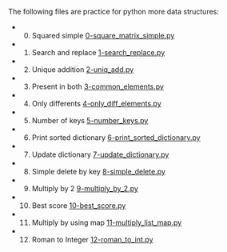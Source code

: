 The following files are practice for python more data structures:
* 0. Squared simple [0-square_matrix_simple.py](./0-square_matrix_simple.py)
* 1. Search and replace [1-search_replace.py](./1-search_replace.py)
* 2. Unique addition [2-uniq_add.py](./2-uniq_add.py)
* 3. Present in both [3-common_elements.py](./3-common_elements.py)
* 4. Only differents [4-only_diff_elements.py](./4-only_diff_elements.py)
* 5. Number of keys [5-number_keys.py](./5-number_keys.py)
* 6. Print sorted dictionary [6-print_sorted_dictionary.py](./6-print_sorted_dictionary.py)
* 7. Update dictionary [7-update_dictionary.py](./7-update_dictionary.py)
* 8. Simple delete by key [8-simple_delete.py](./8-simple_delete.py)
* 9. Multiply by 2 [9-multiply_by_2.py](./9-multiply_by_2.py)
* 10. Best score [10-best_score.py](./10-best_score.py)
* 11. Multiply by using map [11-multiply_list_map.py](./11-multiply_list_map.py)
* 12. Roman to Integer [12-roman_to_int.py](./12-roman_to_int.py)
